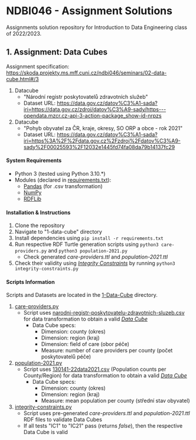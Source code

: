 # NDBI046 - Assignment Solutions
Assignments solution repository for Introduction to Data Engineering class of 2022/2023.

## 1. Assignment: Data Cubes

Assignment specification: https://skoda.projekty.ms.mff.cuni.cz/ndbi046/seminars/02-data-cube.html#/3

1. Datacube
    - "Národní registr poskytovatelů zdravotních služeb"
    - Dataset URL: https://data.gov.cz/datov%C3%A1-sada?iri=https://data.gov.cz/zdroj/datov%C3%A9-sady/https---opendata.mzcr.cz-api-3-action-package_show-id-nrpzs
2. Datacube
    - "Pohyb obyvatel za ČR, kraje, okresy, SO ORP a obce - rok 2021"
    - Dataset URL: https://data.gov.cz/datov%C3%A1-sada?iri=https%3A%2F%2Fdata.gov.cz%2Fzdroj%2Fdatov%C3%A9-sady%2F00025593%2F12032e1445fd74fa08da79b14137fc29

#### System Requirements
- Python 3 (tested using Python 3.10.*)
- Modules (declared in [requirements.txt](1-Data-Cube/requirements.txt)):
  - [Pandas](https://pandas.pydata.org/) (for .csv transformation)
  - [NumPy](https://numpy.org/doc/stable/)
  - [RDFLib](https://rdflib.readthedocs.io/en/stable/index.html)

#### Installation & Instructions
1. Clone the repository
2. Navigate to "1-data-cube" directory
3. Install dependencies using `pip install -r requirements.txt`
4. Run respective RDF Turtle generation scripts using `python3 care-providers.py` and `python3 population-2021.py`
    - Check generated *care-providers.ttl* and *population-2021.ttl*
1. Check their validity using [*Integrity Constraints*](https://www.w3.org/TR/vocab-data-cube/#wf-rules) by running `python3 integrity-constraints.py`

#### Scripts Information

Scripts and Datasets are located in the [1-Data-Cube](1-Data-Cube) directory.

1. [care-providers.py](1-Data-Cube/care-providers.py)
    - Script uses [narodni-registr-poskytovatelu-zdravotnich-sluzeb.csv](care-providers/narodni-registr-poskytovatelu-zdravotnich-sluzeb.csv) for data transformation to obtain a valid [*Data Cube*](https://www.w3.org/TR/vocab-data-cube/)
      - Data Cube specs:
        - Dimension: county (okres)
        - Dimension: region (kraj)
        - Dimension: field of care (obor péče)
        - Measure: number of care providers per county (počet poskytovatelů péče)
2. [population-2021.py](1-Data-Cube/population-2021.py)
    - Script uses [130141-22data2021.csv](population-2021/130141-22data2021.csv) (Population counts per County/Region) for data transformation to obtain a valid [*Data Cube*](https://www.w3.org/TR/vocab-data-cube/)
      - Data Cube specs:
        - Dimension: county (okres)
        - Dimension: region (kraj)
        - Measure: mean population per county (střední stav obyvatel)
3. [integrity-constraints.py](1-Data-Cube/integrity-constraints.py)
    - Script uses pre-generated *care-providers.ttl* and *population-2021.ttl* RDF files to validate Data Cubes
    - If all tests "IC1" to "IC21" pass (returns *false*), then the respective Data Cube is valid